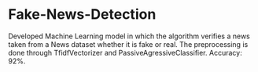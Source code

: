 # Fake-News-Detection
Developed Machine Learning model in which the algorithm verifies a news taken from a News dataset whether it is fake or real. The preprocessing is done through TfidfVectorizer and PassiveAgressiveClassifier. Accuracy: 92%.
